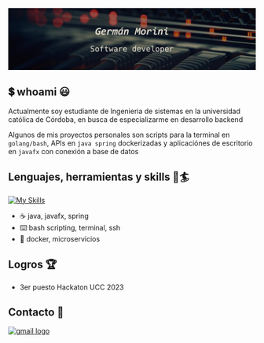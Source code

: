 <div align="center">
  <img src="img/banner.jpg">
</div>

## 💲 whoami 😃

Actualmente soy estudiante de Ingenieria de sistemas en la universidad católica de Córdoba, en busca de especializarme en desarrollo backend

Algunos de mis proyectos personales son scripts para la terminal en `golang/bash`, APIs en `java spring` dockerizadas y aplicaciónes de escritorio en `javafx` con conexión a base de datos


## Lenguajes, herramientas y skills 🧰🏄

[![My Skills](https://skillicons.dev/icons?i=java,spring,go,mysql,bash,linux,docker,html,css,js)](https://skillicons.dev)
<br>

- ☕ java, javafx, spring
- ⌨️ bash scripting, terminal, ssh
- 🐳 docker, microservicios
  
## Logros 🏆

- 3er puesto Hackaton UCC 2023

## Contacto 📨

<a href="mailto:germorini25@gmail.com" target="_blank">
  <img src="https://img.shields.io/static/v1?message=Gmail&logo=gmail&label=&color=D14836&logoColor=white&labelColor=&style=for-the-badge" height="35" alt="gmail logo"  />
</a>  

<!-- esto es para el GIF de la terminal




                        
                        
                        German Morini

                      Software developer


-->
